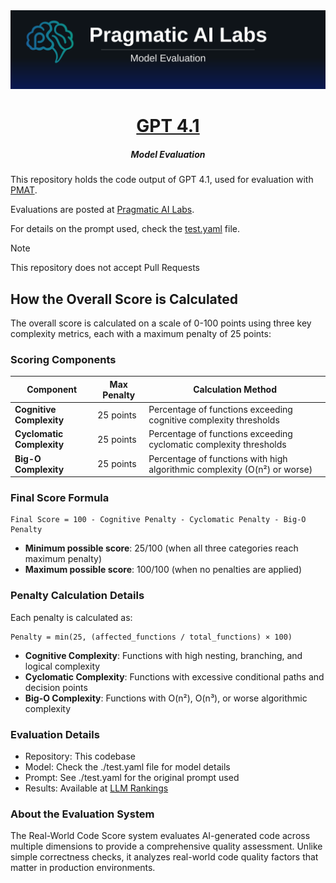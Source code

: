 <a href="https://ds500.paiml.com/rankings/llms" title="LLM Rankings" style="text-decoration: none;">
  <img src="./.github/header.svg" alt="LLM Rankings">
</a>

<h1 align="center"><a href="https://ds500.paiml.com/rankings/llms">GPT 4.1</a></h1>
<h5 align="center">Model Evaluation</h5>

This repository holds the code output of GPT 4.1, used for evaluation with [PMAT](https://github.com/paiml/paiml-mcp-agent-toolkit).

Evaluations are posted at [Pragmatic AI Labs](https://ds500.paiml.com/rankings/llms).

For details on the prompt used, check the [test.yaml](./test.yaml) file.


> [!NOTE]
> This repository does not accept Pull Requests

## How the Overall Score is Calculated

The overall score is calculated on a scale of 0-100 points using three key complexity metrics, each with a maximum penalty of 25 points:

### Scoring Components

| Component | Max Penalty | Calculation Method |
|-----------|-------------|-------------------|
| **Cognitive Complexity** | 25 points | Percentage of functions exceeding cognitive complexity thresholds |
| **Cyclomatic Complexity** | 25 points | Percentage of functions exceeding cyclomatic complexity thresholds |
| **Big-O Complexity** | 25 points | Percentage of functions with high algorithmic complexity (O(n²) or worse) |

### Final Score Formula

```
Final Score = 100 - Cognitive Penalty - Cyclomatic Penalty - Big-O Penalty
```

- **Minimum possible score**: 25/100 (when all three categories reach maximum penalty)
- **Maximum possible score**: 100/100 (when no penalties are applied)

### Penalty Calculation Details

Each penalty is calculated as:
```
Penalty = min(25, (affected_functions / total_functions) × 100)
```

- **Cognitive Complexity**: Functions with high nesting, branching, and logical complexity
- **Cyclomatic Complexity**: Functions with excessive conditional paths and decision points
- **Big-O Complexity**: Functions with O(n²), O(n³), or worse algorithmic complexity

### Evaluation Details

- Repository: This codebase
- Model: Check the ./test.yaml file for model details
- Prompt: See ./test.yaml for the original prompt used
- Results: Available at [LLM Rankings](https://ds500.paiml.com/rankings/llms)

### About the Evaluation System

The Real-World Code Score system evaluates AI-generated code across multiple dimensions to provide a comprehensive quality assessment. Unlike simple correctness checks, it analyzes real-world code quality factors that matter in
production environments.
